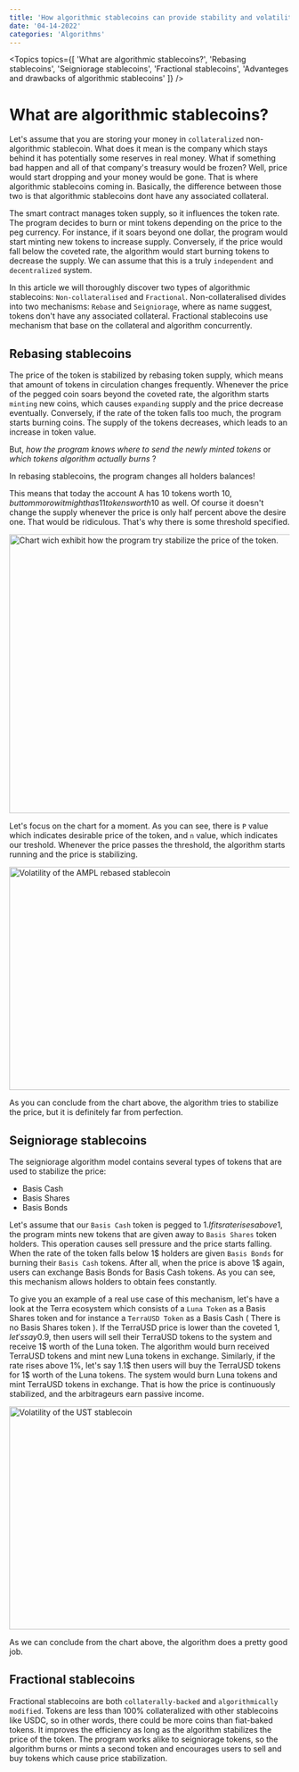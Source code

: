 ```yaml
---
title: 'How algorithmic stablecoins can provide stability and volatility simultaneously ?'
date: '04-14-2022'
categories: 'Algorithms'
---
```



<Topics topics={[
    'What are algorithmic stablecoins?',
    'Rebasing stablecoins',
    'Seigniorage stablecoins',
    'Fractional stablecoins',
    'Advanteges and drawbacks of algorithmic stablecoins'
]} />


# What are algorithmic stablecoins?

Let's assume that you are storing your money in `collateralized` non-algorithmic stablecoin. What does it mean is the company which stays behind it has potentially some reserves in real money. What if something bad happen and all of that company's treasury would be frozen? Well, price would start dropping and your money would be gone. That is where algorithmic stablecoins coming in. Basically, the difference between those two is that algorithmic stablecoins dont have any associated collateral.

The smart contract manages token supply, so it influences the token rate. The program decides to burn or mint tokens depending on the price to the peg currency. For instance, if it soars beyond one dollar, the program would start minting new tokens to increase supply. Conversely, if the price would fall below the coveted rate, the algorithm would start burning tokens to decrease the supply. We can assume that this is a truly `independent` and `decentralized` system.  

In this article we will thoroughly discover two types of algorithmic stablecoins:  `Non-collateralised` and `Fractional`. Non-collateralised divides into two mechanisms: `Rebase` and `Seigniorage`, where as name suggest, tokens don't have any associated collateral. Fractional stablecoins use mechanism that base on the collateral and algorithm concurrently.

## Rebasing stablecoins

The price of the token is stabilized by rebasing token supply, which means that amount of tokens in circulation changes frequently. Whenever the price of the pegged coin soars beyond the coveted rate, the algorithm starts `minting` new coins, which causes `expanding` supply and the price decrease eventually. Conversely, if the rate of the token falls too much, the program starts burning coins. The supply of the tokens decreases, which leads to an increase in token value. 

But, *how the program knows where to send the newly minted tokens* or *which tokens algorithm actually burns* ?

<Emphasize type='important'>
    In rebasing stablecoins, the program changes all holders balances!
</Emphasize>

This means that today the account A has 10 tokens worth 10$, but tommorow it might has 11 tokens worth 10$ as well. Of course it doesn't change the supply whenever the price is only half percent above the desire one. That would be ridiculous. That's why there is some threshold specified. 

<Image src='/images/algorithmic-stablecoins/chart.png' alt='Chart wich exhibit how the program try stabilize the price of the token.' width="700" height="500" />

Let's focus on the chart for a moment. As you can see, there is `P` value which indicates desirable price of the token, and `n` value, which indicates our treshold. Whenever the price passes the threshold, the algorithm starts running and the price is stabilizing.

<Image src='/images/algorithmic-stablecoins/chart2.png' alt='Volatility of the AMPL rebased stablecoin' width="800" height="400" />

As you can conclude from the chart above, the algorithm tries to stabilize the price, but it is definitely far from perfection.

## Seigniorage stablecoins

The seigniorage algorithm model contains several types of tokens that are used to stabilize the price:
- Basis Cash
- Basis Shares
- Basis Bonds 

Let's assume that our `Basis Cash` token is pegged to 1$. If its rate rises above 1$, the program mints new tokens that are given away to `Basis Shares` token holders. This operation causes sell pressure and the price starts falling. When the rate of the token falls below 1$ holders are given `Basis Bonds` for burning their `Basis Cash` tokens. After all, when the price is above 1$ again, users can exchange Basis Bonds for Basis Cash tokens. As you can see, this mechanism allows holders to obtain fees constantly.

To give you an example of a real use case of this mechanism, let's have a look at the Terra ecosystem which consists of a `Luna Token` as a Basis Shares token and for instance a `TerraUSD Token` as a Basis Cash ( There is no Basis Shares token ). If the TerraUSD price is lower than the coveted 1$, let's say 0.9$, then users will sell their TerraUSD tokens to the system and receive 1$ worth of the Luna token. The algorithm would burn received TerraUSD tokens and mint new Luna tokens in exchange. Similarly, if the rate rises above 1%, let's say 1.1$ then users will buy the TerraUSD tokens for 1$ worth of the Luna tokens. The system would burn Luna tokens and mint TerraUSD tokens in exchange. That is how the price is continuously stabilized, and the arbitrageurs earn passive income.    

<Image src='/images/algorithmic-stablecoins/chart3.png' alt='Volatility of the UST stablecoin' width="800" height="400" />

As we can conclude from the chart above, the algorithm does a pretty good job. 

## Fractional stablecoins

Fractional stablecoins are both `collaterally-backed` and `algorithmically modified`. Tokens are less than 100% collateralized with other stablecoins like USDC, so in other words, there could be more coins than fiat-baked tokens. It improves the efficiency as long as the algorithm stabilizes the price of the token. The program works alike to seigniorage tokens, so the algorithm burns or mints a second token and encourages users to sell and buy tokens which cause price stabilization.